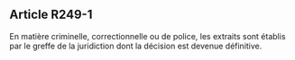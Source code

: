 Article R249-1
----
En matière criminelle, correctionnelle ou de police, les extraits sont établis
par le greffe de la juridiction dont la décision est devenue définitive.
